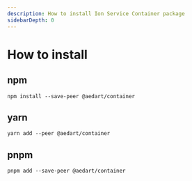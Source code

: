 ```yaml
---
description: How to install Ion Service Container package
sidebarDepth: 0
---
```


# How to install

## npm

```bash:no-line-numbers
npm install --save-peer @aedart/container
```

## yarn

```bash:no-line-numbers
yarn add --peer @aedart/container
```

## pnpm

```bash:no-line-numbers
pnpm add --save-peer @aedart/container
```